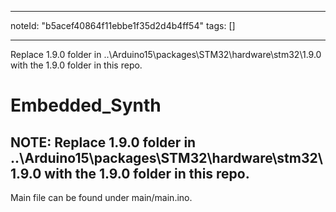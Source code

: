 
---
noteId: "b5acef40864f11ebbe1f35d2d4b4ff54"
tags: []

---
Replace 1.9.0 folder in ..\Arduino15\packages\STM32\hardware\stm32\1.9.0 with the 1.9.0 folder in this repo.


# Embedded_Synth

## NOTE: Replace 1.9.0 folder in ..\Arduino15\packages\STM32\hardware\stm32\1.9.0 with the 1.9.0 folder in this repo.

Main file can be found under main/main.ino.

